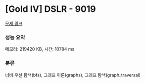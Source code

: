 # [Gold IV] DSLR - 9019 

[문제 링크](https://www.acmicpc.net/problem/9019) 

### 성능 요약

메모리: 219420 KB, 시간: 10784 ms

### 분류

너비 우선 탐색(bfs), 그래프 이론(graphs), 그래프 탐색(graph_traversal)

